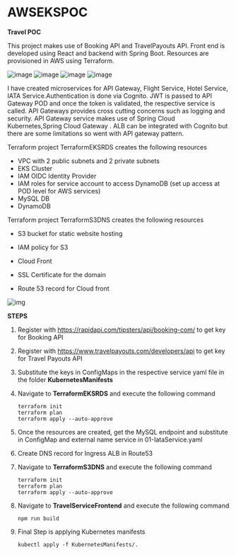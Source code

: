 # AWSEKSPOC

**Travel POC**

This project makes use of Booking API and TravelPayouts API. Front end is developed using React and backend with Spring Boot. Resources are provisioned in AWS using Terraform.


![image](https://user-images.githubusercontent.com/23714753/149655570-a8f837be-0160-4f73-aba5-93c6052ee03e.png)
![image](https://user-images.githubusercontent.com/23714753/149655620-23db61a8-5a30-45ba-87c2-5c94c151a97f.png)
![image](https://user-images.githubusercontent.com/23714753/149655640-00a99ba1-dc84-4210-8e7b-21f555694256.png)
![image](https://user-images.githubusercontent.com/23714753/149655688-5bd5a7bf-9917-4352-ac5f-8b4bf8c01b95.png)


I have created microservices for API Gateway, Flight Service, Hotel Service, IATA Service.Authentication is done via Cognito. JWT is passed to API Gateway POD and once the token is validated, the respective service is called. API Gateways provides cross cutting concerns such as logging and security.  API Gateway service makes use of Spring Cloud Kubernetes,Spring Cloud Gateway . ALB can be integrated with Cognito but there are some limitations so went with API gateway pattern.

Terraform project TerraformEKSRDS creates the following resources

- VPC with 2 public subnets and 2 private subnets
- EKS Cluster
- IAM OIDC Identity Provider
- IAM roles for service account to access DynamoDB (set up access at POD level for AWS services)
- MySQL DB
- DynamoDB

Terraform project TerraformS3DNS creates the following resources

- S3 bucket for static website hosting
- IAM policy for S3

-  Cloud Front
-  SSL Certificate for the domain
-  Route 53 record for Cloud front

![img](https://documents.lucid.app/documents/b0103c7d-0e48-47b5-aca6-7df6e9d8e788/pages/0_0?a=967&x=51&y=-112&w=2397&h=2010&store=1&accept=image%2F*&auth=LCA%2083bdb1e46047c494f609799dd6745be1bc5e5ddf-ts%3D1642308984)

**STEPS**

1. Register with https://rapidapi.com/tipsters/api/booking-com/ to get key for Booking API

2. Register with https://www.travelpayouts.com/developers/api to get key for Travel Payouts API

3. Substitute the keys in ConfigMaps in the respective service yaml file in the folder **KubernetesManifests**

4. Navigate to **TerraformEKSRDS** and execute the following command

   ```
   terraform init
   terraform plan
   terraform apply --auto-approve
   ```

5. Once the resources are created, get the MySQL endpoint and substitute in ConfigMap and external name service in 01-IataService.yaml 

6. Create DNS record for Ingress ALB in Route53

7. Navigate to **TerraformS3DNS** and execute the following command

   ```
   terraform init
   terraform plan
   terraform apply --auto-approve
   ```

   

 8. Navigate to **TravelServiceFrontend** and execute the following command

    ```
    npm run build
    ```

9. Final Step is applying Kubernetes manifests

   ```
   kubectl apply -f KubernetesManifests/.
   ```

   
